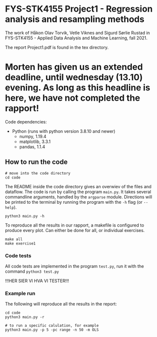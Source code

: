 # FYS-STK4155 Project1 - Regression analysis and resampling methods
The work of Håkon Olav Torvik, Vetle Viknes and Sigurd Sørlie Rustad in FYS-STK4155 - Applied Data Analysis and Machine Learning, fall 2021.

The report Project1.pdf is found in the tex directory.

# Morten has given us an extended deadline, until wednesday (13.10) evening. As long as this headline is here, we have not completed the rapport! 

Code dependencies:
- Python (runs with python version 3.8.10 and newer)
    - numpy, 1.19.4
    - matplotlib, 3.3.1
    - pandas, 1.1.4

## How to run the code
```
# move into the code directory
cd code
```

The README inside the code directory gives an overwiev of the files and dataflow. 
The code is run by calling the program `main.py`. It takes several commandline arguments,
handled by the `argparse` module. Directions will be printed to the terminal by
running the program with the `-h` flag (or `--help`).  
```
python3 main.py -h
```

To reproduce all the results in our rapport, a makefile is configured to produce every plot.
Can either be done for all, or individual exercises.
```
make all
make exercise1
```

### Code tests
All code tests are implemented in the program `test.py`, run it with the command
`python3 test.py`

!!!HER SIER VI HVA VI TESTER!!!

### Example run
The following will reproduce all the results in the report:
```
cd code
python3 main.py -r

# to run a specific calulation, for example
python3 main.py -p 5 -pc range -n 50 -m OLS
```
